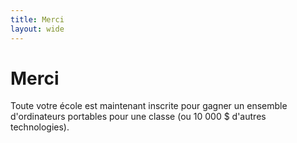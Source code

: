 ```yaml
---
title: Merci
layout: wide
---
```


# Merci

Toute votre école est maintenant inscrite pour gagner un ensemble d'ordinateurs portables pour une classe (ou 10 000 $ d'autres technologies).